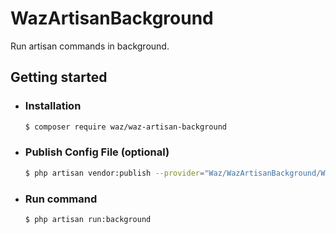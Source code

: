 # WazArtisanBackground

Run artisan commands in background.

## Getting started

- ### Installation

    ```bash
    $ composer require waz/waz-artisan-background
    ```

- ### Publish Config File (optional)

    ```bash 
    $ php artisan vendor:publish --provider="Waz/WazArtisanBackground/WazArtisanBackgroundProvider" 
    ```

- ### Run command

    ```bash
    $ php artisan run:background
    ```
